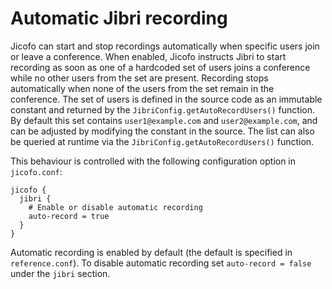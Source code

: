 # Automatic Jibri recording

Jicofo can start and stop recordings automatically when specific users join or
leave a conference. When enabled, Jicofo instructs Jibri to start recording as
soon as one of a hardcoded set of users joins a conference while no other users
from the set are present. Recording stops automatically when none of the users
from the set remain in the conference. The set of users is defined in the
source code as an immutable constant and returned by the
`JibriConfig.getAutoRecordUsers()` function. By default this set contains
`user1@example.com` and `user2@example.com`, and can be adjusted by modifying
the constant in the source. The list can also be queried at runtime via the
`JibriConfig.getAutoRecordUsers()` function.

This behaviour is controlled with the following configuration option in
`jicofo.conf`:

```
jicofo {
  jibri {
    # Enable or disable automatic recording
    auto-record = true
  }
}
```

Automatic recording is enabled by default (the default is specified in
`reference.conf`). To disable automatic recording set `auto-record = false`
under the `jibri` section.
